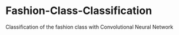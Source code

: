 # Fashion-Class-Classification
Classification of the fashion class with Convolutional Neural Network
